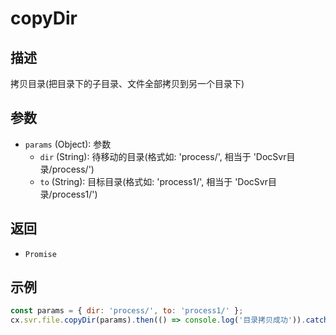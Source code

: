 # copyDir

## 描述
拷贝目录(把目录下的子目录、文件全部拷贝到另一个目录下)

## 参数
- `params` (Object): 参数
  - `dir` (String): 待移动的目录(格式如: 'process/', 相当于 'DocSvr目录/process/')
  - `to` (String): 目标目录(格式如: 'process1/', 相当于 'DocSvr目录/process1/')

## 返回
- `Promise`

## 示例
```javascript
const params = { dir: 'process/', to: 'process1/' };
cx.svr.file.copyDir(params).then(() => console.log('目录拷贝成功')).catch(err => console.error('拷贝失败', err));
``` 